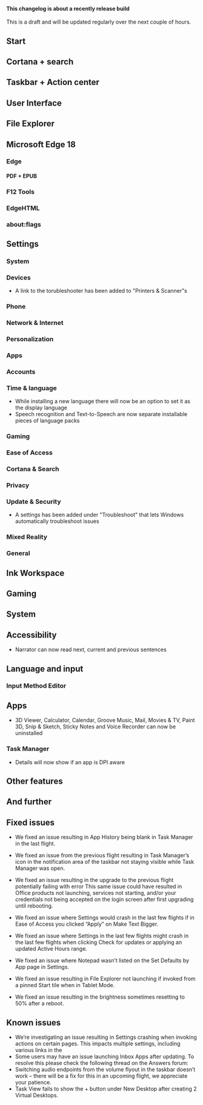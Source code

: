 <div class="alert alert-warning text-center">
    <h4 class="alert-heading"><i class="fal fa-fw fa-exclamation-triangle"></i> This changelog is about a recently release build</h4>
    This is a draft and will be updated regularly over the next couple of hours.
</div>

## Start

## Cortana + search

## Taskbar + Action center

## User Interface

## File Explorer

## Microsoft Edge 18
### Edge

#### PDF + EPUB

### F12 Tools

### EdgeHTML

### about:flags

## Settings
### System

### Devices
- A link to the torubleshooter has been added to "Printers & Scanner"s

### Phone

### Network & Internet

### Personalization

### Apps

### Accounts

### Time & language
- While installing a new language there will now be an option to set it as the display language
- Speech recognition and Text-to-Speech are now separate installable pieces of language packs

### Gaming

### Ease of Access

### Cortana & Search

### Privacy

### Update & Security
- A settings has been added under "Troubleshoot" that lets Windows automatically troubleshoot issues

### Mixed Reality

### General

## Ink Workspace

## Gaming

## System

## Accessibility
- Narrator can now read next, current and previous sentences

## Language and input
### Input Method Editor

## Apps
- 3D Viewer, Calculator, Calendar, Groove Music, Mail, Movies & TV, Paint 3D, Snip & Sketch, Sticky Notes and Voice Recorder can now be uninstalled

### Task Manager
- Details will now show if an app is DPI aware

## Other features

## And further

## Fixed issues
- We fixed an issue resulting in App History being blank in Task Manager in the last flight.
- We fixed an issue from the previous flight resulting in Task Manager’s icon in the notification area of the taskbar not staying visible while Task Manager was open.
- We fixed an issue resulting in the upgrade to the previous flight potentially failing with error This same issue could have resulted in Office products not launching, services not starting, and/or your credentials not being accepted on the login screen after first upgrading until rebooting.
- We fixed an issue where Settings would crash in the last few flights if in Ease of Access you clicked “Apply” on Make Text Bigger.
- We fixed an issue where Settings in the last few flights might crash in the last few flights when clicking Check for updates or applying an updated Active Hours range.
- We fixed an issue where Notepad wasn’t listed on the Set Defaults by App page in Settings.
   
- We fixed an issue resulting in File Explorer not launching if invoked from a pinned Start tile when in Tablet Mode.
- We fixed an issue resulting in the brightness sometimes resetting to 50% after a reboot.

## Known issues
- We’re investigating an issue resulting in Settings crashing when invoking actions on certain pages. This impacts multiple settings, including various links in the
- Some users may have an issue launching Inbox Apps after updating. To resolve this please check the following thread on the Answers forum:
- Switching audio endpoints from the volume flyout in the taskbar doesn’t work – there will be a fix for this in an upcoming flight, we appreciate your patience.
- Task View fails to show the + button under New Desktop after creating 2 Virtual Desktops.